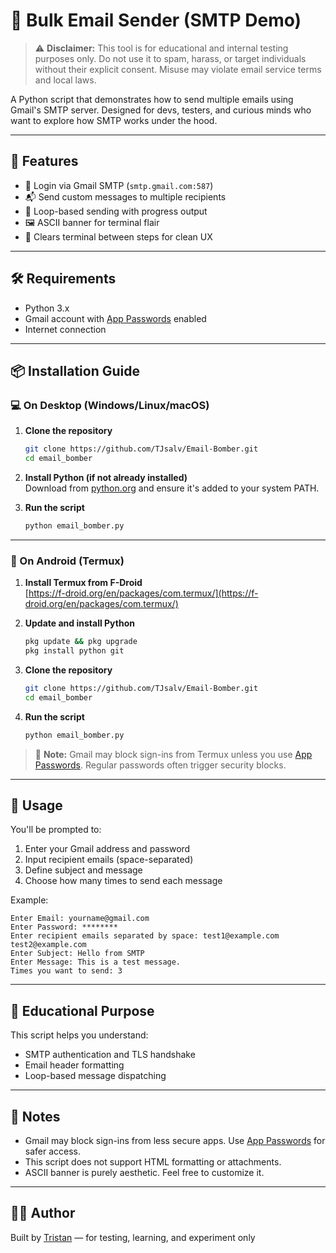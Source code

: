 # 📧 Bulk Email Sender (SMTP Demo)

> ⚠️ **Disclaimer:** This tool is for educational and internal testing purposes only. Do not use it to spam, harass, or target individuals without their explicit consent. Misuse may violate email service terms and local laws.

A Python script that demonstrates how to send multiple emails using Gmail's SMTP server. Designed for devs, testers, and curious minds who want to explore how SMTP works under the hood.

---

## 🚀 Features

- 🔐 Login via Gmail SMTP (`smtp.gmail.com:587`)
- 📬 Send custom messages to multiple recipients
- 🔁 Loop-based sending with progress output
- 🖼 ASCII banner for terminal flair
- 🧼 Clears terminal between steps for clean UX

---

## 🛠 Requirements

- Python 3.x
- Gmail account with [App Passwords](https://support.google.com/accounts/answer/185833?hl=en) enabled
- Internet connection

---

## 📦 Installation Guide

### 💻 On Desktop (Windows/Linux/macOS)

1. **Clone the repository**

   ```bash
   git clone https://github.com/TJsalv/Email-Bomber.git
   cd email_bomber

   ```

2. **Install Python (if not already installed)**  
   Download from [python.org](https://www.python.org/downloads/) and ensure it's added to your system PATH.

3. **Run the script**

   ```bash
   python email_bomber.py
   ```

---

### 📱 On Android (Termux)

1. **Install Termux from F-Droid**  
   [https://f-droid.org/en/packages/com.termux/](https://f-droid.org/en/packages/com.termux/)

2. **Update and install Python**

   ```bash
   pkg update && pkg upgrade
   pkg install python git
   ```

3. **Clone the repository**

   ```bash
   git clone https://github.com/TJsalv/Email-Bomber.git
   cd email_bomber
   ```

4. **Run the script**

   ```bash
   python email_bomber.py
   ```

> 🔐 **Note:** Gmail may block sign-ins from Termux unless you use [App Passwords](https://support.google.com/accounts/answer/185833?hl=en). Regular passwords often trigger security blocks.

---

## 🧪 Usage

You'll be prompted to:

1. Enter your Gmail address and password
2. Input recipient emails (space-separated)
3. Define subject and message
4. Choose how many times to send each message

Example:

```
Enter Email: yourname@gmail.com
Enter Password: ********
Enter recipient emails separated by space: test1@example.com test2@example.com
Enter Subject: Hello from SMTP
Enter Message: This is a test message.
Times you want to send: 3
```

---

## 🧠 Educational Purpose

This script helps you understand:

- SMTP authentication and TLS handshake
- Email header formatting
- Loop-based message dispatching

---

## 🧹 Notes

- Gmail may block sign-ins from less secure apps. Use [App Passwords](https://support.google.com/accounts/answer/185833?hl=en) for safer access.
- This script does not support HTML formatting or attachments.
- ASCII banner is purely aesthetic. Feel free to customize it.

---

## 🙋‍♂️ Author

Built by [Tristan](https://github.com/TJsalv) — for testing, learning, and experiment only


